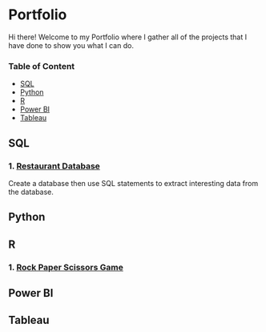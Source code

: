 # Portfolio 
Hi there! Welcome to my Portfolio where I gather all of the projects that I have done to show you what I can do.

### Table of Content
- [SQL](#sql)
- [Python](#python)
- [R](#r)
- [Power BI](#power-bi)
- [Tableau](#tableau)

## SQL
### 1. [Restaurant Database](https://github.com/meen-sukunya/Portfolio/blob/main/SQL/Restaurant%20Database.sql)

Create a database then use SQL statements to extract interesting data from the database.

## Python

## R
### 1. [Rock Paper Scissors Game](https://github.com/meen-sukunya/Portfolio/blob/main/R/Rock%20Paper%20Scissors%20Game.R)

## Power BI

## Tableau
